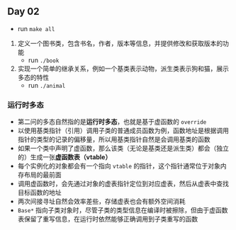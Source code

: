 ## Day 02

- run `make all`

1. 定义一个图书类，包含书名，作者，版本等信息，并提供修改和获取版本的功能
    - run `./book`
2. 实现一个简单的继承关系，例如一个基类表示动物，派生类表示狗和猫，展示多态的特性
    - run `./animal`

### 运行时多态

- 第二问的多态自然指的是**运行时多态**，也就是基于虚函数的 `override`
- 以使用基类指针（引用）调用子类的普通成员函数为例，函数地址是根据调用指针的类型的记录的偏移量，所以用基类指针自然是会调用基类的函数
- 如果一个类中声明了虚函数，那么该类（无论是基类还是派生类）都会（独立的）生成一张**虚函数表（vtable）**
- 每个实例化的对象都会有一个指向 `vtable` 的指针，这个指针通常位于对象内存布局的最前面
- 调用虚函数时，会先通过对象的虚表指针定位到对应虚表，然后从虚表中查找目标函数的地址
- 两次间接寻址自然会效率差些，存储虚表也会有额外空间消耗
- `Base*` 指向子类对象时，尽管子类的类型信息在编译时被擦除，但由于虚函数表保留了重写信息，在运行时依然能够正确调用到子类重写的函数
